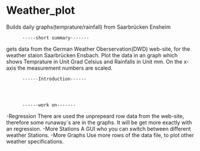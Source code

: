 # Weather_plot
Builds daily graphs(temprature/rainfall) from Saarbrücken Ensheim 

          -----short summary------- 
gets data from the German Weather Oberservation(DWD) web-site,
for the weather staion Saarbrücken Ensbach.
Plot the data in an graph which shows Temprature in Unit Grad Celsius
and Rainfalls in Unit mm. On the x-axis the measurement numbers are scaled.

          ------Introduction------




          ------work on-------
-Regression
There are used the unprepeard row data from the web-site,
therefore some runaway´s are in the graphs.
It will be get more exactly with an regression. 
-More Stations
A GUI who you can switch between different weather Stations.
-More Graphs
Use more rows of the data file, to plot other weather specifications.

